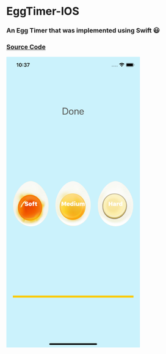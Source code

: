 # EggTimer-IOS
### An Egg Timer that was implemented using Swift :smiley:

### [Source Code](https://github.com/YazanAlmatar99/EggTimer-IOS/blob/master/EggTimer/ViewController.swift)


<img src="https://github.com/YazanAlmatar99/EggTimer-IOS/blob/master/ScreenShot.png" width="350">
